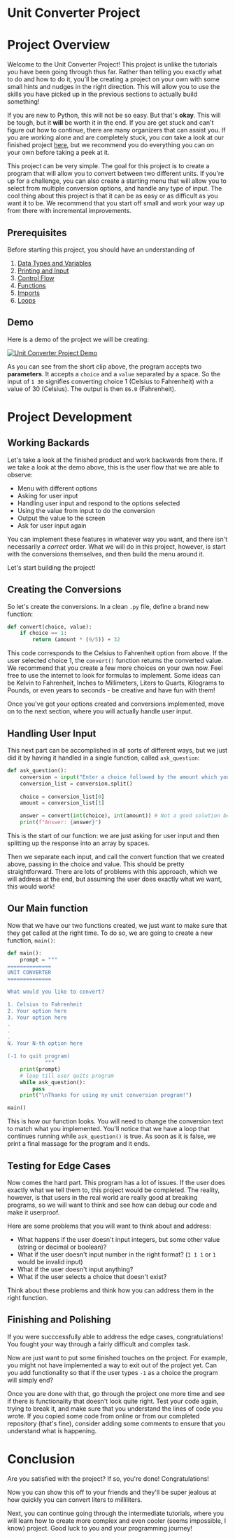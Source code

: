 # Unit Converter Project

# Project Overview

Welcome to the Unit Converter Project! This project is unlike the tutorials you have been going through thus far. Rather than telling you exactly what to do and how to do it, you'll be creating a project on your own with some small hints and nudges in the right direction. This will allow you to use the skills you have picked up in the previous sections to actually build something! 

If you are new to Python, this will not be so easy. But that's **okay**. This will be tough, but it **will** be worth it in the end. If you are get stuck and can't figure out how to continue, there are many organizers that can assist you. If you are working alone and are completely stuck, you *can* take a look at our finished project [here](https://github.com/HackBinghamton/PythonWorkshop/blob/unit-converter-project/Projects/unit-converter-completed.py), but we recommend you do everything you can on your own before taking a peek at it. 

This project can be very simple. The goal for this project is to create a program that will allow you to convert between two different units. If you're up for a challenge, you can also create a starting menu that will allow you to select from multiple conversion options, and handle any type of input. The cool thing about this project is that it can be as easy or as difficult as you want it to be. We recommend that you start off small and work your way up from there with incremental improvements. 

## Prerequisites

Before starting this project, you should have an understanding of 

1. [Data Types and Variables](https://colab.research.google.com/github/HackBinghamton/PythonWorkshop/blob/master/Intro/DataTypesAndVariables.ipynb)
2. [Printing and Input](https://colab.research.google.com/github/HackBinghamton/PythonWorkshop/blob/master/Intro/Printing_and_Input.ipynb)
3. [Control Flow](https://colab.research.google.com/github/HackBinghamton/PythonWorkshop/blob/master/Intro/ControlFlow.ipynb)
4. [Functions](https://colab.research.google.com/github/HackBinghamton/PythonWorkshop/blob/master/Intro/Functions.ipynb)
5. [Imports](https://colab.research.google.com/github/HackBinghamton/PythonWorkshop/blob/master/Intro/Imports.ipynb)
6. [Loops](https://colab.research.google.com/github/HackBinghamton/PythonWorkshop/blob/master/Intermediate/Loops.ipynb)

## Demo

Here is a demo of the project we will be creating: 

[![Unit Converter Project Demo](https://i.imgur.com/Dx3LeY7.png)](https://www.youtube.com/watch?v=OcBrMgludR4 "Unit Converter Project Demo")

As you can see from the short clip above, the program accepts two **parameters**. It accepts a `choice` and a `value` separated by a space. So the input of `1 30` signifies converting choice 1 (Celsius to Fahrenheit) with a value of 30 (Celsius). The output is then `86.0` (Fahrenheit).

# Project Development

## Working Backards

Let's take a look at the finished product and work backwards from there. If we take a look at the demo above, this is the user flow that we are able to observe:

- Menu with different options
- Asking for user input
- Handling user input and respond to the options selected
- Using the value from input to do the conversion
- Output the value to the screen
- Ask for user input again

You can implement these features in whatever way you want, and there isn't necessarily a *correct* order. What we will do in this project, however, is start with the conversions themselves, and then build the menu around it.

Let's start building the project!

## Creating the Conversions

So let's create the conversions. In a clean `.py` file, define a brand new function:

```python
def convert(choice, value):
	if choice == 1:
		return (amount * (9/5)) + 32
```

This code corresponds to the Celsius to Fahrenheit option from above. If the user selected choice 1, the `convert()` function returns the converted value. We recommend that you create a few more choices on your own now. Feel free to use the internet to look for formulas to implement. Some ideas can be Kelvin to Fahrenheit, Inches to Millimeters, Liters to Quarts, Kilograms to Pounds, or even years to seconds - be creative and have fun with them! 

Once you've got your options created and conversions implemented, move on to the next section, where you will actually handle user input. 

## Handling User Input

This next part can be accomplished in all sorts of different ways, but we just did it by having it handled in a single function, called `ask_question`:

```python
def ask_question():
	conversion = input("Enter a choice followed by the amount which you would like to convert: ")
	conversion_list = conversion.split()
	
	choice = conversion_list[0]
	amount = conversion_list[1]

	answer = convert(int(choice), int(amount)) # Not a good solution because there are lots of ways in which this can go wrong (more on this later)
  	print(f"Answer: {answer}")
```

This is the start of our function: we are just asking for user input and then splitting up the response into an array by spaces. 

Then we separate each input, and call the convert function that we created above, passing in the choice and value. This should be pretty straightforward. There are lots of problems with this approach, which we will address at the end, but assuming the user does exactly what we want, this would work!  

## Our Main function

Now that we have our two functions created, we just want to make sure that they get called at the right time. To do so, we are going to create a new function, `main()`:

```python
def main():
    prompt = """
==============
UNIT CONVERTER
==============

What would you like to convert?

1. Celsius to Fahrenheit
2. Your option here
3. Your option here
.
.
.
N. Your N-th option here

(-1 to quit program)
            """
    print(prompt)
    # loop till user quits program
    while ask_question():
        pass
    print("\nThanks for using my unit conversion program!")

main()
```

This is how our function looks. You will need to change the conversion text to match what you implemented. You'll notice that we have a loop that continues running while `ask_question()` is true. As soon as it is false, we print a final massage for the program and it ends. 

## Testing for Edge Cases

Now comes the hard part. This program has a lot of issues. If the user does exactly what we tell them to, this project would be completed. The reality, however, is that users in the real world are really good at breaking programs, so we will want to think and see how can debug our code and make it userproof. 

Here are some problems that you will want to think about and address:

- What happens if the user doesn't input integers, but some other value (string or decimal or boolean)?
- What if the user doesn't input number in the right format? (`1 1 1` or `1` would be invalid input)
- What if the user doesn't input anything?
- What if the user selects a choice that doesn't exist?

Think about these problems and think how you can address them in the right function.

## Finishing and Polishing

If you were succcessfully able to address the edge cases, congratulations! You fought your way through a fairly difficult and complex task. 

Now are just want to put some finished touches on the project. For example, you might not have implemented a way to exit out of the project yet. Can you add functionality so that if the user types `-1` as a choice the program will simply end? 

Once you are done with that, go through the project one more time and see if there is functionality that doesn't look quite right. Test your code again, trying to break it, and make sure that you understand the lines of code you wrote. If you copied some code from online or from our completed repository (that's fine), consider adding some comments to ensure that you understand what is happening. 

# Conclusion

Are you satisfied with the project? If so, you're done! Congratulations! 

Now you can show this off to your friends and they'll be super jealous at how quickly you can convert liters to milliliters. 

Next, you can continue going through the intermediate tutorials, where you will learn how to create more complex and even cooler (seems impossible, I know) project. Good luck to you and your programming journey!
